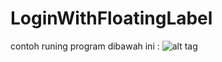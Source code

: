 # LoginWithFloatingLabel
contoh runing program dibawah ini :
![alt tag](http://i.giphy.com/l0K443ZBvJQQxnMNa.gif)
